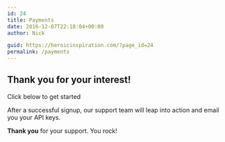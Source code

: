 ```yaml
---
id: 24
title: Payments
date: 2016-12-07T22:18:04+00:00
author: Nick

guid: https://heroicinspiration.com/?page_id=24
permalink: /payments
---
```

## Thank you for your interest!

Click below to get started

After a successful signup, our support team will leap into action and email you your API keys.

**Thank you** for your support. You rock!

